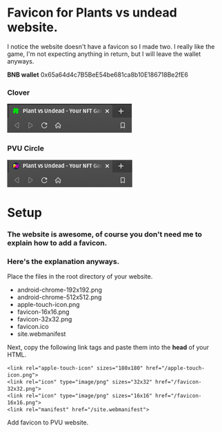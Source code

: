 # Favicon for Plants vs undead website.
I notice the website doesn't have a favicon so I made two. 
I really like the game, I'm not expecting anything in return, but I will leave the wallet anyways.

**BNB wallet**
0x65a64d4c7B5BeE54be681ca8b10E186718Be2fE6

### Clover
![clover](assets/pvuclover.png)
### PVU Circle
![circle](assets/pvucircle.png)


# Setup
### The website is awesome, of course you don't need me to explain how to add a favicon.
### Here's the explanation anyways.


Place the files in the root directory of your website.

- android-chrome-192x192.png
- android-chrome-512x512.png
- apple-touch-icon.png
- favicon-16x16.png
- favicon-32x32.png
- favicon.ico
- site.webmanifest


Next, copy the following link tags and paste them into the **head** of your HTML.

```
<link rel="apple-touch-icon" sizes="180x180" href="/apple-touch-icon.png">
<link rel="icon" type="image/png" sizes="32x32" href="/favicon-32x32.png">
<link rel="icon" type="image/png" sizes="16x16" href="/favicon-16x16.png">
<link rel="manifest" href="/site.webmanifest">
```

Add favicon to PVU website.
